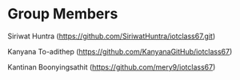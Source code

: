 # Group Members
Siriwat Huntra (https://github.com/SiriwatHuntra/iotclass67.git)

Kanyana To-adithep (https://github.com/KanyanaGitHub/iotclass67)

Kantinan Boonyingsathit (https://github.com/mery9/iotclass67)
